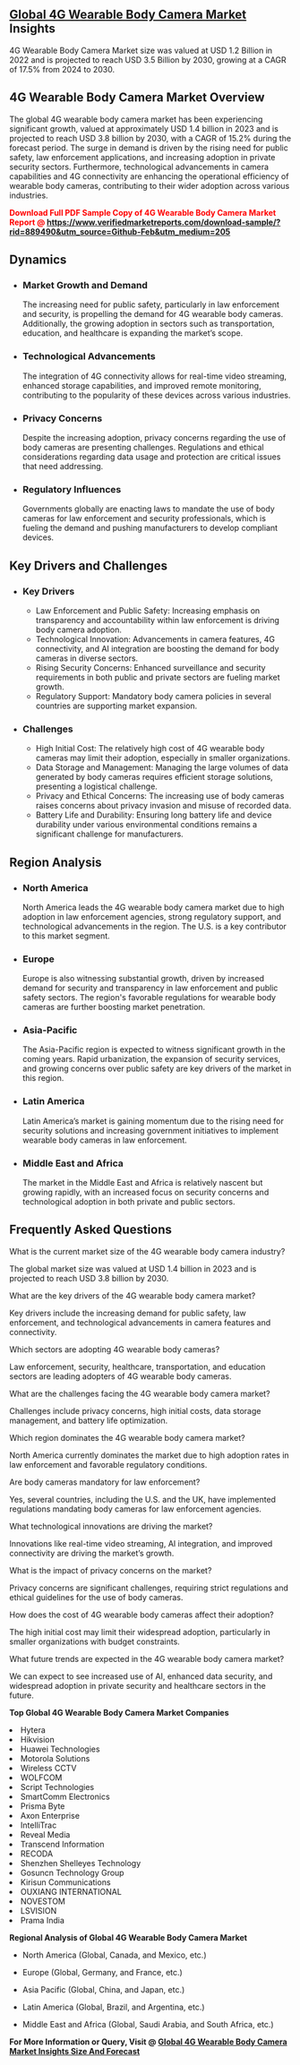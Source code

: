 <h2><a href="https://www.verifiedmarketreports.com/download-sample/?rid=889490&amp;utm_source=Github&amp;utm_medium=205" target="_blank">Global 4G Wearable Body Camera Market</a> Insights</h2><p>4G Wearable Body Camera Market size was valued at USD 1.2 Billion in 2022 and is projected to reach USD 3.5 Billion by 2030, growing at a CAGR of 17.5% from 2024 to 2030.</p><p> <h2>4G Wearable Body Camera Market Overview</h2> <p>The global 4G wearable body camera market has been experiencing significant growth, valued at approximately USD 1.4 billion in 2023 and is projected to reach USD 3.8 billion by 2030, with a CAGR of 15.2% during the forecast period. The surge in demand is driven by the rising need for public safety, law enforcement applications, and increasing adoption in private security sectors. Furthermore, technological advancements in camera capabilities and 4G connectivity are enhancing the operational efficiency of wearable body cameras, contributing to their wider adoption across various industries.</p> <p><strong><p><span class=""><span style="color: #ff0000;"><strong>Download Full PDF Sample Copy of 4G Wearable Body Camera Market Report</strong> @ </span><a href="https://www.verifiedmarketreports.com/download-sample/?rid=889490&amp;utm_source=Github-Feb&amp;utm_medium=205" target="_blank">https://www.verifiedmarketreports.com/download-sample/?rid=889490&amp;utm_source=Github-Feb&amp;utm_medium=205</a></span></p></strong></p> <h2>Dynamics</h2> <ul> <li><h3>Market Growth and Demand</h3> The increasing need for public safety, particularly in law enforcement and security, is propelling the demand for 4G wearable body cameras. Additionally, the growing adoption in sectors such as transportation, education, and healthcare is expanding the market’s scope.</li> <li><h3>Technological Advancements</h3> The integration of 4G connectivity allows for real-time video streaming, enhanced storage capabilities, and improved remote monitoring, contributing to the popularity of these devices across various industries.</li> <li><h3>Privacy Concerns</h3> Despite the increasing adoption, privacy concerns regarding the use of body cameras are presenting challenges. Regulations and ethical considerations regarding data usage and protection are critical issues that need addressing.</li> <li><h3>Regulatory Influences</h3> Governments globally are enacting laws to mandate the use of body cameras for law enforcement and security professionals, which is fueling the demand and pushing manufacturers to develop compliant devices.</li> </ul> <h2>Key Drivers and Challenges</h2> <ul> <li><h3>Key Drivers</h3> <ul> <li>Law Enforcement and Public Safety: Increasing emphasis on transparency and accountability within law enforcement is driving body camera adoption.</li> <li>Technological Innovation: Advancements in camera features, 4G connectivity, and AI integration are boosting the demand for body cameras in diverse sectors.</li> <li>Rising Security Concerns: Enhanced surveillance and security requirements in both public and private sectors are fueling market growth.</li> <li>Regulatory Support: Mandatory body camera policies in several countries are supporting market expansion.</li> </ul> </li> <li><h3>Challenges</h3> <ul> <li>High Initial Cost: The relatively high cost of 4G wearable body cameras may limit their adoption, especially in smaller organizations.</li> <li>Data Storage and Management: Managing the large volumes of data generated by body cameras requires efficient storage solutions, presenting a logistical challenge.</li> <li>Privacy and Ethical Concerns: The increasing use of body cameras raises concerns about privacy invasion and misuse of recorded data.</li> <li>Battery Life and Durability: Ensuring long battery life and device durability under various environmental conditions remains a significant challenge for manufacturers.</li> </ul> </li> </ul> <h2>Region Analysis</h2> <ul> <li><h3>North America</h3> North America leads the 4G wearable body camera market due to high adoption in law enforcement agencies, strong regulatory support, and technological advancements in the region. The U.S. is a key contributor to this market segment.</li> <li><h3>Europe</h3> Europe is also witnessing substantial growth, driven by increased demand for security and transparency in law enforcement and public safety sectors. The region's favorable regulations for wearable body cameras are further boosting market penetration.</li> <li><h3>Asia-Pacific</h3> The Asia-Pacific region is expected to witness significant growth in the coming years. Rapid urbanization, the expansion of security services, and growing concerns over public safety are key drivers of the market in this region.</li> <li><h3>Latin America</h3> Latin America’s market is gaining momentum due to the rising need for security solutions and increasing government initiatives to implement wearable body cameras in law enforcement.</li> <li><h3>Middle East and Africa</h3> The market in the Middle East and Africa is relatively nascent but growing rapidly, with an increased focus on security concerns and technological adoption in both private and public sectors.</li> </ul> <h2>Frequently Asked Questions</h2> <p>What is the current market size of the 4G wearable body camera industry?</p> <p>The global market size was valued at USD 1.4 billion in 2023 and is projected to reach USD 3.8 billion by 2030.</p> <p>What are the key drivers of the 4G wearable body camera market?</p> <p>Key drivers include the increasing demand for public safety, law enforcement, and technological advancements in camera features and connectivity.</p> <p>Which sectors are adopting 4G wearable body cameras?</p> <p>Law enforcement, security, healthcare, transportation, and education sectors are leading adopters of 4G wearable body cameras.</p> <p>What are the challenges facing the 4G wearable body camera market?</p> <p>Challenges include privacy concerns, high initial costs, data storage management, and battery life optimization.</p> <p>Which region dominates the 4G wearable body camera market?</p> <p>North America currently dominates the market due to high adoption rates in law enforcement and favorable regulatory conditions.</p> <p>Are body cameras mandatory for law enforcement?</p> <p>Yes, several countries, including the U.S. and the UK, have implemented regulations mandating body cameras for law enforcement agencies.</p> <p>What technological innovations are driving the market?</p> <p>Innovations like real-time video streaming, AI integration, and improved connectivity are driving the market’s growth.</p> <p>What is the impact of privacy concerns on the market?</p> <p>Privacy concerns are significant challenges, requiring strict regulations and ethical guidelines for the use of body cameras.</p> <p>How does the cost of 4G wearable body cameras affect their adoption?</p> <p>The high initial cost may limit their widespread adoption, particularly in smaller organizations with budget constraints.</p> <p>What future trends are expected in the 4G wearable body camera market?</p> <p>We can expect to see increased use of AI, enhanced data security, and widespread adoption in private security and healthcare sectors in the future.</p> </p><p><strong>Top Global 4G Wearable Body Camera Market Companies</strong></p><div data-test-id=""><p><li>Hytera</li><li> Hikvision</li><li> Huawei Technologies</li><li> Motorola Solutions</li><li> Wireless CCTV</li><li> WOLFCOM</li><li> Script Technologies</li><li> SmartComm Electronics</li><li> Prisma Byte</li><li> Axon Enterprise</li><li> IntelliTrac</li><li> Reveal Media</li><li> Transcend Information</li><li> RECODA</li><li> Shenzhen Shelleyes Technology</li><li> Gosuncn Technology Group</li><li> Kirisun Communications</li><li> OUXIANG INTERNATIONAL</li><li> NOVESTOM</li><li> LSVISION</li><li> Prama India</li></p><div><strong>Regional Analysis of&nbsp;Global 4G Wearable Body Camera Market</strong></div><ul><li dir="ltr"><p dir="ltr">North America&nbsp;(Global, Canada, and Mexico, etc.)</p></li><li dir="ltr"><p dir="ltr">Europe (Global, Germany, and France, etc.)</p></li><li dir="ltr"><p dir="ltr">Asia Pacific&nbsp;(Global, China, and Japan, etc.)</p></li><li dir="ltr"><p dir="ltr">Latin America&nbsp;(Global, Brazil, and Argentina, etc.)</p></li><li dir="ltr">Middle East and Africa&nbsp;(Global, Saudi Arabia, and South Africa, etc.)</li></ul><p><strong>For More Information or Query, Visit @&nbsp;</strong><strong><a href="https://www.verifiedmarketreports.com/product/4g-wearable-body-camera-market/?utm_source=Github&amp;utm_medium=205" target="_blank">Global 4G Wearable Body Camera Market Insights Size And Forecast</a></strong></p></div>
